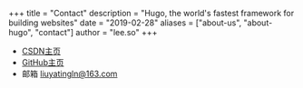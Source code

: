 +++
title = "Contact"
description = "Hugo, the world's fastest framework for building websites"
date = "2019-02-28"
aliases = ["about-us", "about-hugo", "contact"]
author = "lee.so"
+++

- [CSDN主页](https://blog.csdn.net/qq_51870267?spm=1000.2115.3001.5343)
- [GitHub主页](https://github.com/yatingliu2019)
- 邮箱 liuyatingln@163.com
